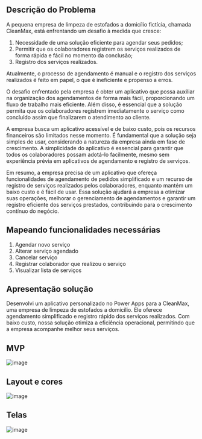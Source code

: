 ## Descrição do Problema

A pequena empresa de limpeza de estofados a domicílio fictícia, chamada CleanMax, está enfrentando um desafio à medida que cresce: 

1. Necessidade de uma solução eficiente para agendar seus pedidos;
2. Permitir que os colaboradores registrem os serviços realizados de forma rápida e fácil no momento da conclusão;
3. Registro dos serviços realizados.

Atualmente, o processo de agendamento é manual e o registro dos serviços realizados é feito em papel, o que é ineficiente e propenso a erros.

O desafio enfrentado pela empresa é obter um aplicativo que possa auxiliar na organização dos agendamentos de forma mais fácil, proporcionando um fluxo de trabalho mais eficiente. Além disso, é essencial que a solução permita que os colaboradores registrem imediatamente o serviço como concluído assim que finalizarem o atendimento ao cliente.

A empresa busca um aplicativo acessível e de baixo custo, pois os recursos financeiros são limitados nesse momento. É fundamental que a solução seja simples de usar, considerando a natureza da empresa ainda em fase de crescimento. A simplicidade do aplicativo é essencial para garantir que todos os colaboradores possam adotá-lo facilmente, mesmo sem experiência prévia em aplicativos de agendamento e registro de serviços.

Em resumo, a empresa precisa de um aplicativo que ofereça funcionalidades de agendamento de pedidos simplificado e um recurso de registro de serviços realizados pelos colaboradores, enquanto mantém um baixo custo e é fácil de usar. Essa solução ajudará a empresa a otimizar suas operações, melhorar o gerenciamento de agendamentos e garantir um registro eficiente dos serviços prestados, contribuindo para o crescimento contínuo do negócio.

## Mapeando funcionalidades necessárias

1. Agendar novo serviço
2. Alterar serviço agendado
3. Cancelar serviço
4. Registrar colaborador que realizou o serviço
5. Visualizar lista de serviços

## Apresentação solução

Desenvolvi um aplicativo personalizado no Power Apps para a CleanMax, uma empresa de limpeza de estofados a domicílio. Ele oferece agendamento simplificado e registro rápido dos serviços realizados. Com baixo custo, nossa solução otimiza a eficiência operacional, permitindo que a empresa acompanhe melhor seus serviços. 

## MVP
![image](https://github.com/rafaAguilhera/app_cleanMax/assets/119620977/666ae748-b10b-4cd5-83e9-fad08fe17306)

## Layout e cores

![image](https://github.com/rafaAguilhera/app_cleanMax/assets/119620977/7514c8de-0419-404a-a406-b8d718e98a41)

## Telas

![image](https://github.com/rafaAguilhera/app_cleanMax/assets/119620977/cd5635f8-98f8-4898-ba45-29972160c3e2)


